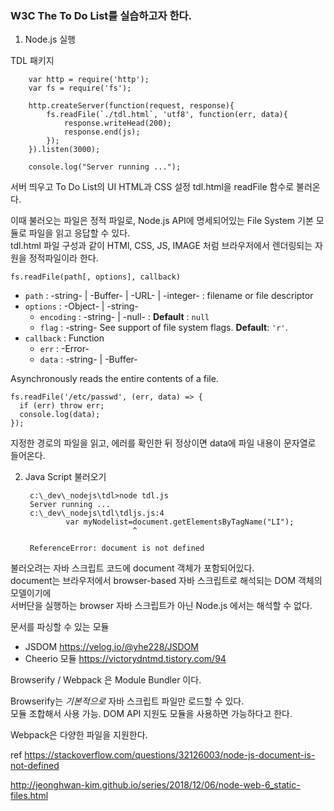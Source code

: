 ### W3C The To Do List를 실습하고자 한다.

1. Node.js 실행

TDL 패키지

        var http = require('http');
        var fs = require('fs');

        http.createServer(function(request, response){
            fs.readFile(`./tdl.html`, 'utf8', function(err, data){
                response.writeHead(200);
                response.end(js);
            });
        }).listen(3000);

        console.log("Server running ...");
    
서버 띄우고 To Do List의 UI HTML과 CSS 설정 tdl.html을 readFile 함수로 불러온다.

이때 불러오는 파일은 정적 파일로, Node.js API에 명세되어있는 File System 기본 모듈로 파일을 읽고 응답할 수 있다.<br>
tdl.html 파일 구성과 같이 HTMl, CSS, JS, IMAGE 처럼 브라우저에서 렌더링되는 자원을 정적파일이라 한다.

`fs.readFile(path[, options], callback)`

- `path` : -string- | -Buffer- | -URL- | -integer- : filename or file descriptor
- `options` : -Object- | -string-
	- `encoding` : -string- | -null- : __Default__ : `null`
	- `flag` : -string- See support of file system flags. __Default__: `'r'`.
- `callback` : Function
	- `err` : -Error-
	- `data` : -string- | -Buffer-
	
Asynchronously reads the entire contents of a file.

	fs.readFile('/etc/passwd', (err, data) => {
	  if (err) throw err;
	  console.log(data);
	});
	
지정한 경로의 파일을 읽고, 에러를 확인한 뒤 정상이면 data에 파일 내용이 문자열로 들어온다.

2. Java Script 불러오기

        c:\_dev\_nodejs\tdl>node tdl.js
        Server running ...
        c:\_dev\_nodejs\tdl\tdljs.js:4
                var myNodelist=document.getElementsByTagName("LI");
                               ^

        ReferenceError: document is not defined

불러오려는 자바 스크립트 코드에 document 객체가 포함되어있다.<br>
document는 브라우저에서 browser-based 자바 스크립트로 해석되는 DOM 객체의 모델이기에<br>
서버단을 실행하는 browser 자바 스크립트가 아닌 Node.js 에서는 해석할 수 없다.

문서를 파싱할 수 있는 모듈<br>
- JSDOM https://velog.io/@yhe228/JSDOM
- Cheerio 모듈 https://victorydntmd.tistory.com/94

Browserify / Webpack 은 Module Bundler 이다.

Browserify는 *기본적으로* 자바 스크립트 파일만 로드할 수 있다.<br>
모듈 조합해서 사용 가능. DOM API 지원도 모듈을 사용하면 가능하다고 한다.

Webpack은 다양한 파일을 지원한다.

ref https://stackoverflow.com/questions/32126003/node-js-document-is-not-defined

http://jeonghwan-kim.github.io/series/2018/12/06/node-web-6_static-files.html
